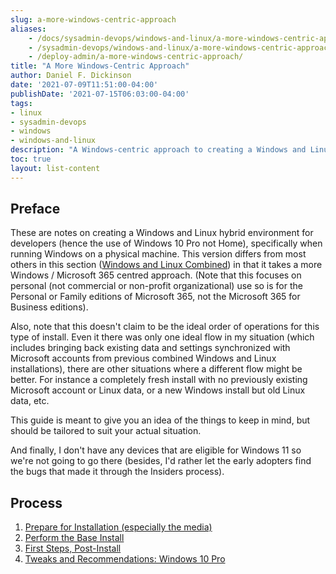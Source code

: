 ```yaml
---
slug: a-more-windows-centric-approach
aliases:
    - /docs/sysadmin-devops/windows-and-linux/a-more-windows-centric-approach/
    - /sysadmin-devops/windows-and-linux/a-more-windows-centric-approach/
    - /deploy-admin/a-more-windows-centric-approach/
title: "A More Windows-Centric Approach"
author: Daniel F. Dickinson
date: '2021-07-09T11:51:00-04:00'
publishDate: '2021-07-15T06:03:00-04:00'
tags:
- linux
- sysadmin-devops
- windows
- windows-and-linux
description: "A Windows-centric approach to creating a Windows and Linux hybrid environment for developers."
toc: true
layout: list-content
---
```


## Preface

These are notes on creating a Windows and Linux hybrid environment for developers (hence the use of Windows 10 Pro not Home), specifically when running Windows on a physical machine. This version differs from most others in this section ([Windows and Linux Combined](/tags/windows-and-linux/)) in that it takes a more Windows / Microsoft 365 centred approach. (Note that this focuses on personal (not commercial or non-profit organizational) use so is for the Personal or Family editions of Microsoft 365, not the Microsoft 365 for Business editions).

Also, note that this doesn't claim to be the ideal order of operations for this type of install. Even it there was only one ideal flow in my situation (which includes bringing back existing data and settings synchronized with Microsoft accounts from previous combined Windows and Linux installations), there are other situations where a different flow might be better. For instance a completely fresh install with no previously existing Microsoft account or Linux data, or a new Windows install but old Linux data, etc.

This guide is meant to give you an idea of the things to keep in mind, but should be tailored to suit your actual situation.

And finally, I don't have any devices that are eligible for Windows 11 so we're not going to go there (besides, I'd rather let the early adopters find the bugs that made it through the Insiders process).

## Process

1. [Prepare for Installation (especially the media)](preparation.md)
2. [Perform the Base Install](base-install.md)
3. [First Steps, Post-Install](first-steps-post-install.md)
4. [Tweaks and Recommendations: Windows 10 Pro](tweaks-and-recommendations.md)
